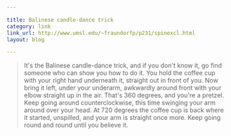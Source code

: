 ```yaml
---

title: Balinese candle-dance trick
category: link
link_url: http://www.umsl.edu/~fraundorfp/p231/spinexcl.html
layout: blog

---
```


>  It's the Balinese candle-dance trick, and if you don't know it, go find someone who can show you how to do it. You hold the coffee cup with your right hand underneath it, straight out in front of you. Now bring it left, under your underarm, awkwardly around front with your elbow straight up in the air. That's 360 degrees, and you're a pretzel. Keep going around counterclockwise, this time swinging your arm around over your head. At 720 degrees the coffee cup is back where it started, unspilled, and your arm is straight once more. Keep going round and round until you believe it.